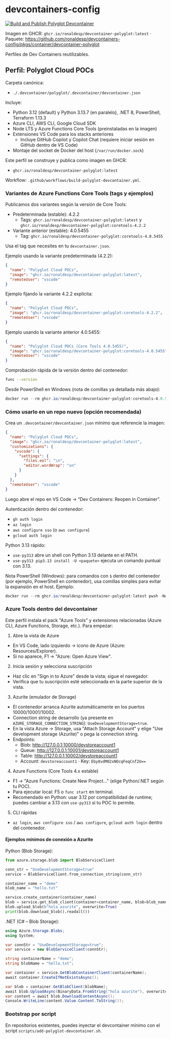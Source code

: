 # devcontainers-config

[![Build and Publish Polyglot Devcontainer](https://github.com/ronaldesp/devcontainers-config/actions/workflows/build-polyglot-devcontainer.yml/badge.svg?branch=main)](https://github.com/ronaldesp/devcontainers-config/actions/workflows/build-polyglot-devcontainer.yml)

Imagen en GHCR: `ghcr.io/ronaldesp/devcontainer-polyglot:latest` · Paquete: https://github.com/ronaldesp/devcontainers-config/pkgs/container/devcontainer-polyglot

Perfiles de Dev Containers reutilizables.

## Perfil: Polyglot Cloud POCs

Carpeta canónica:
- `./.devcontainer/polyglot/.devcontainer/devcontainer.json`

Incluye:
- Python 3.12 (default) y Python 3.13.7 (en paralelo), .NET 8, PowerShell, Terraform 1.13.3
- Azure CLI, AWS CLI, Google Cloud SDK
- Node LTS y Azure Functions Core Tools (preinstaladas en la imagen)
- Extensiones VS Code para los stacks anteriores
  - Incluye GitHub Copilot y Copilot Chat (requiere iniciar sesión en GitHub dentro de VS Code)
- Montaje del socket de Docker del host (`/var/run/docker.sock`)

Este perfil se construye y publica como imagen en GHCR:

- `ghcr.io/ronaldesp/devcontainer-polyglot:latest`

Workflow: `.github/workflows/build-polyglot-devcontainer.yml`.

### Variantes de Azure Functions Core Tools (tags y ejemplos)

Publicamos dos variantes según la versión de Core Tools:

- Predeterminada (estable): 4.2.2
  - Tags: `ghcr.io/ronaldesp/devcontainer-polyglot:latest` y `ghcr.io/ronaldesp/devcontainer-polyglot:coretools-4.2.2`
- Variante anterior (estable): 4.0.5455
  - Tag: `ghcr.io/ronaldesp/devcontainer-polyglot:coretools-4.0.5455`

Usa el tag que necesites en tu `devcontainer.json`.

Ejemplo usando la variante predeterminada (4.2.2):

```json
{
  "name": "Polyglot Cloud POCs",
  "image": "ghcr.io/ronaldesp/devcontainer-polyglot:latest",
  "remoteUser": "vscode"
}
```

Ejemplo fijando la variante 4.2.2 explícita:

```json
{
  "name": "Polyglot Cloud POCs",
  "image": "ghcr.io/ronaldesp/devcontainer-polyglot:coretools-4.2.2",
  "remoteUser": "vscode"
}
```

Ejemplo usando la variante anterior 4.0.5455:

```json
{
  "name": "Polyglot Cloud POCs (Core Tools 4.0.5455)",
  "image": "ghcr.io/ronaldesp/devcontainer-polyglot:coretools-4.0.5455",
  "remoteUser": "vscode"
}
```

Comprobación rápida de la versión dentro del contenedor:

```bash
func --version
```

Desde PowerShell en Windows (nota de comillas ya detallada más abajo):

```powershell
docker run --rm ghcr.io/ronaldesp/devcontainer-polyglot:coretools-4.0.5455 bash -lc 'func --version'
```

### Cómo usarlo en un repo nuevo (opción recomendada)

Crea un `.devcontainer/devcontainer.json` mínimo que referencie la imagen:

```json
{
  "name": "Polyglot Cloud POCs",
  "image": "ghcr.io/ronaldesp/devcontainer-polyglot:latest",
  "customizations": {
    "vscode": {
      "settings": {
        "files.eol": "\n",
        "editor.wordWrap": "on"
      }
    }
  },
  "remoteUser": "vscode"
}
```

Luego abre el repo en VS Code → “Dev Containers: Reopen in Container”.

Autenticación dentro del contenedor:
- `gh auth login`
- `az login`
- `aws configure sso` (o `aws configure`)
- `gcloud auth login`

Python 3.13 rápido:
- `use-py313` abre un shell con Python 3.13 delante en el PATH.
- `use-py313 pip3.13 install -U <paquete>` ejecuta un comando puntual con 3.13.

Nota PowerShell (Windows): para comandos con `$` dentro del contenedor (por ejemplo, PowerShell en contenedor), usa comillas simples para evitar la expansión en el host. Ejemplo:

```powershell
docker run --rm ghcr.io/ronaldesp/devcontainer-polyglot:latest pwsh -NoLogo -Command '$PSVersionTable.PSVersion'
```

### Azure Tools dentro del devcontainer

Este perfil instala el pack "Azure Tools" y extensiones relacionadas (Azure CLI, Azure Functions, Storage, etc.). Para empezar:

1) Abre la vista de Azure
  - En VS Code, lado izquierdo → icono de Azure (Azure: Resources/Explorer).
  - Si no aparece, F1 → "Azure: Open Azure View".

2) Inicia sesión y selecciona suscripción
  - Haz clic en "Sign in to Azure" desde la vista; sigue el navegador.
  - Verifica que tu suscripción esté seleccionada en la parte superior de la vista.

3) Azurite (emulador de Storage)
  - El contenedor arranca Azurite automáticamente en los puertos 10000/10001/10002.
  - Connection string de desarrollo (ya presente en `AZURE_STORAGE_CONNECTION_STRING`): `UseDevelopmentStorage=true`.
  - En la vista Azure → Storage, usa "Attach Storage Account" y elige "Use development storage (Azurite)" o pega la connection string.
  - Endpoints:
    - Blob: http://127.0.0.1:10000/devstoreaccount1
    - Queue: http://127.0.0.1:10001/devstoreaccount1
    - Table: http://127.0.0.1:10002/devstoreaccount1
    - Account: `devstoreaccount1` · Key: `Eby8vdM02xNOcqFeqCnf2U==`

4) Azure Functions (Core Tools 4.x estable)
  - F1 → "Azure Functions: Create New Project..." (elige Python/.NET según tu POC).
  - Para ejecutar local: F5 o `func start` en terminal.
  - Recomendado en Python: usar 3.12 por compatibilidad de runtime; puedes cambiar a 3.13 con `use-py313` si tu POC lo permite.

5) CLI rápidas
  - `az login`, `aws configure sso` / `aws configure`, `gcloud auth login` dentro del contenedor.

#### Ejemplos mínimos de conexión a Azurite

Python (Blob Storage):

```python
from azure.storage.blob import BlobServiceClient

conn_str = "UseDevelopmentStorage=true"
service = BlobServiceClient.from_connection_string(conn_str)

container_name = "demo"
blob_name = "hello.txt"

service.create_container(container_name)
blob = service.get_blob_client(container=container_name, blob=blob_name)
blob.upload_blob(b"hola azurite", overwrite=True)
print(blob.download_blob().readall())
```

.NET (C# – Blob Storage):

```csharp
using Azure.Storage.Blobs;
using System;

var connStr = "UseDevelopmentStorage=true";
var service = new BlobServiceClient(connStr);

string containerName = "demo";
string blobName = "hello.txt";

var container = service.GetBlobContainerClient(containerName);
await container.CreateIfNotExistsAsync();

var blob = container.GetBlobClient(blobName);
await blob.UploadAsync(BinaryData.FromString("hola azurite"), overwrite: true);
var content = await blob.DownloadContentAsync();
Console.WriteLine(content.Value.Content.ToString());
```

### Bootstrap por script

En repositorios existentes, puedes inyectar el devcontainer mínimo con el script `scripts/add-polyglot-devcontainer.sh`.
